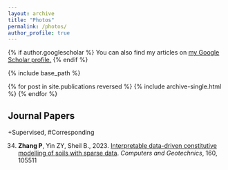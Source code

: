 ```yaml
---
layout: archive
title: "Photos"
permalink: /photos/
author_profile: true
---
```


{% if author.googlescholar %}
  You can also find my articles on <u><a href="{{author.googlescholar}}">my Google Scholar profile</a>.</u>
{% endif %}

{% include base_path %}

{% for post in site.publications reversed %}
  {% include archive-single.html %}
{% endfor %}

## Journal Papers

+Supervised, #Corresponding

34. **Zhang P**, Yin ZY, Sheil B., 2023. [Interpretable data-driven constitutive modelling of soils with sparse data](https://www.sciencedirect.com/science/article/abs/pii/S0266352X23002689). *Computers and Geotechnics*, 160, 105511
